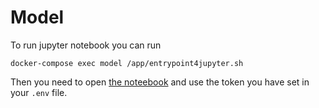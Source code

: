 # Model 

To run jupyter notebook you can run

```docker-compose exec model /app/entrypoint4jupyter.sh```

Then you need to open [the noteebook](http://localhost:8888) and use the token you have set in your `.env` file.

